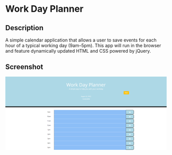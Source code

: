 # Work Day Planner

## Description 
A simple calendar application that allows a user to save events for each hour of a typical working day (9am–5pm). This app will run in the browser and feature dynamically updated HTML and CSS powered by jQuery.

## Screenshot

![screenshot 1](/assets/images/screenshot1.png)

